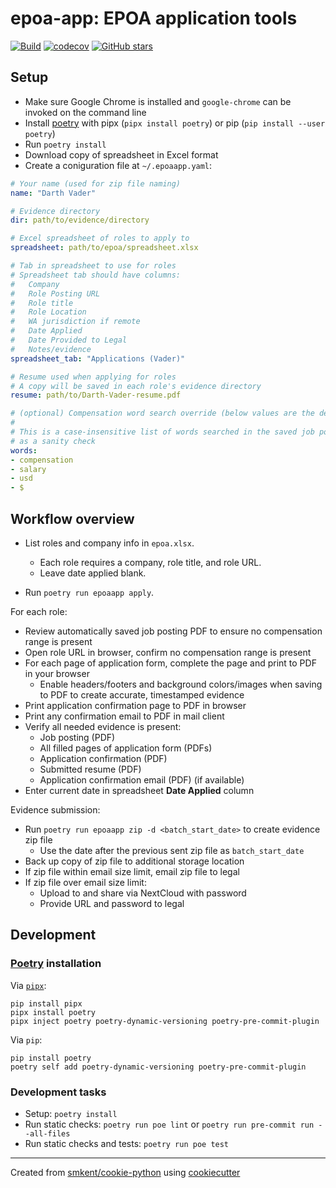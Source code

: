 # epoa-app: EPOA application tools

[![Build](https://img.shields.io/github/checks-status/smkent/epoa-app/main?label=build)][gh-actions]
[![codecov](https://codecov.io/gh/smkent/epoa-app/branch/main/graph/badge.svg)][codecov]
[![GitHub stars](https://img.shields.io/github/stars/smkent/epoa-app?style=social)][repo]

## Setup

* Make sure Google Chrome is installed and `google-chrome` can be invoked on the
  command line
* Install [poetry][poetry] with pipx (`pipx install poetry`) or
  pip (`pip install --user poetry`)
* Run `poetry install`
* Download copy of spreadsheet in Excel format
* Create a coniguration file at `~/.epoaapp.yaml`:

```yaml
# Your name (used for zip file naming)
name: "Darth Vader"

# Evidence directory
dir: path/to/evidence/directory

# Excel spreadsheet of roles to apply to
spreadsheet: path/to/epoa/spreadsheet.xlsx

# Tab in spreadsheet to use for roles
# Spreadsheet tab should have columns:
#   Company
#   Role Posting URL
#   Role title
#   Role Location
#   WA jurisdiction if remote
#   Date Applied
#   Date Provided to Legal
#   Notes/evidence
spreadsheet_tab: "Applications (Vader)"

# Resume used when applying for roles
# A copy will be saved in each role's evidence directory
resume: path/to/Darth-Vader-resume.pdf

# (optional) Compensation word search override (below values are the default)
#
# This is a case-insensitive list of words searched in the saved job posting PDF
# as a sanity check
words:
- compensation
- salary
- usd
- $
```

## Workflow overview

* List roles and company info in `epoa.xlsx`.
  * Each role requires a company, role title, and role URL.
  * Leave date applied blank.

* Run `poetry run epoaapp apply`.

For each role:

* Review automatically saved job posting PDF to ensure no compensation range is
  present
* Open role URL in browser, confirm no compensation range is present
* For each page of application form, complete the page and print to PDF in your
  browser
  * Enable headers/footers and background colors/images when saving to PDF to
    create accurate, timestamped evidence
* Print application confirmation page to PDF in browser
* Print any confirmation email to PDF in mail client
* Verify all needed evidence is present:
  * Job posting (PDF)
  * All filled pages of application form (PDFs)
  * Application confirmation (PDF)
  * Submitted resume (PDF)
  * Application confirmation email (PDF) (if available)
* Enter current date in spreadsheet **Date Applied** column

Evidence submission:

* Run `poetry run epoaapp zip -d <batch_start_date>` to create evidence zip file
  * Use the date after the previous sent zip file as `batch_start_date`
* Back up copy of zip file to additional storage location
* If zip file within email size limit, email zip file to legal
* If zip file over email size limit:
  * Upload to and share via NextCloud with password
  * Provide URL and password to legal

## Development

### [Poetry][poetry] installation

Via [`pipx`][pipx]:

```console
pip install pipx
pipx install poetry
pipx inject poetry poetry-dynamic-versioning poetry-pre-commit-plugin
```

Via `pip`:

```console
pip install poetry
poetry self add poetry-dynamic-versioning poetry-pre-commit-plugin
```

### Development tasks

* Setup: `poetry install`
* Run static checks: `poetry run poe lint` or
  `poetry run pre-commit run --all-files`
* Run static checks and tests: `poetry run poe test`

---

Created from [smkent/cookie-python][cookie-python] using
[cookiecutter][cookiecutter]

[codecov]: https://codecov.io/gh/smkent/epoa-app
[cookie-python]: https://github.com/smkent/cookie-python
[cookiecutter]: https://github.com/cookiecutter/cookiecutter
[gh-actions]: https://github.com/smkent/epoa-app/actions?query=branch%3Amain
[pipx]: https://pypa.github.io/pipx/
[poetry]: https://python-poetry.org/docs/#installation
[repo]: https://github.com/smkent/epoa-app
